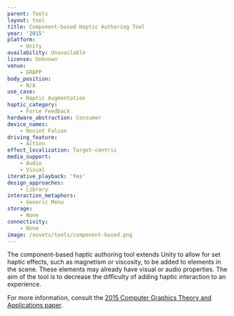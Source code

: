 ```yaml
---
parent: Tools
layout: tool
title: Component-based Haptic Authoring Tool
year: '2015'
platform:
    - Unity
availability: Unavailable
license: Unknown
venue:
    - GRAPP
body_position:
    - N/A
use_case:
    - Haptic Augmentation
haptic_category:
    - Force Feedback
hardware_abstraction: Consumer
device_names:
    - Novint Falcon
driving_feature:
    - Action
effect_localization: Target-centric
media_support:
    - Audio
    - Visual
iterative_playback: 'Yes'
design_approaches:
    - Library
interaction_metaphors:
    - Generic Menu
storage:
    - None
connectivity:
    - None
image: /assets/tools/component-based.png
---
```

The component-based haptic authoring tool extends Unity to allow for set haptic effects, such as magnetism or viscosity, to be added to elements in the scene. These elements may already have visual or audio properties. The aim of the tool is to decrease the difficulty of adding haptic interaction to an experience.

For more information, consult the [2015 Computer Graphics Theory and Applications paper](https://doi.org/10.5220/0005357804860491).

